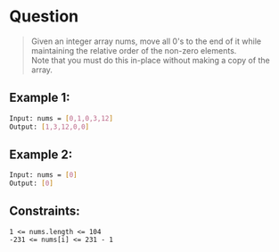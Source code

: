 # Question
> Given an integer array nums, move all 0's to the end of it while maintaining the relative order of the non-zero elements.  
> Note that you must do this in-place without making a copy of the array.

## Example 1:
```bash
Input: nums = [0,1,0,3,12]
Output: [1,3,12,0,0]
```

## Example 2:
```bash
Input: nums = [0]
Output: [0]
```

## Constraints:
```basah
1 <= nums.length <= 104
-231 <= nums[i] <= 231 - 1
```
